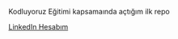 Kodluyoruz Eğitimi kapsamaında açtığım ilk repo

<a href="https://www.linkedin.com/in/ali-canbolat/"> LinkedIn Hesabım</a>